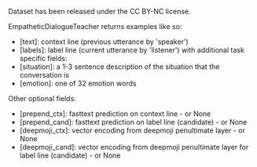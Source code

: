Dataset has been released under the CC BY-NC license.

EmpatheticDialogueTeacher returns examples like so:
- [text]:  context line (previous utterance by 'speaker')
- [labels]: label line  (current utterance by 'listener')
with additional task specific fields:
- [situation]: a 1-3 sentence description of the situation that the conversation is 
- [emotion]: one of 32 emotion words

Other optional fields:
- [prepend_ctx]: fasttext prediction on context line - or None
- [prepend_cand]: fasttext prediction on label line (candidate) - or None
- [deepmoji_ctx]: vector encoding from deepmoji penultimate layer - or None
- [deepmoji_cand]: vector encoding from deepmoji penultimate layer for label line (candidate) - or None

